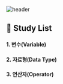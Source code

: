 ![header](https://capsule-render.vercel.app/api?type=Blur&color=gradient&height=300&section=header&text=Python%20Study&fontSize=90)


  ## 👀 Study List
  #### 1. 변수(Variable)<br/>
  #### 2. 자료형(Data Type)<br/>
  #### 3. 연산자(Operator)<br/>


